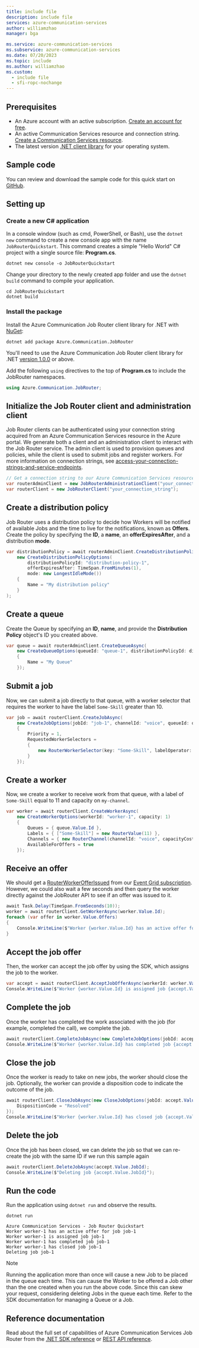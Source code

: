 ```yaml
---
title: include file
description: include file
services: azure-communication-services
author: williamzhao
manager: bga

ms.service: azure-communication-services
ms.subservice: azure-communication-services
ms.date: 07/20/2023
ms.topic: include
ms.author: williamzhao
ms.custom:
  - include file
  - sfi-ropc-nochange
---
```


## Prerequisites

- An Azure account with an active subscription. [Create an account for free](https://azure.microsoft.com/pricing/purchase-options/azure-account?cid=msft_learn).
- An active Communication Services resource and connection string. [Create a Communication Services resource](../../create-communication-resource.md#access-your-connection-strings-and-service-endpoints).
- The latest version [.NET client library](https://dotnet.microsoft.com/download/dotnet) for your operating system.

## Sample code

You can review and download the sample code for this quick start on [GitHub](https://github.com/Azure-Samples/communication-services-dotnet-quickstarts/tree/main/JobRouterQuickStart).

## Setting up

### Create a new C# application

In a console window (such as cmd, PowerShell, or Bash), use the `dotnet new` command to create a new console app with the name `JobRouterQuickstart`. This command creates a simple "Hello World" C# project with a single source file: **Program.cs**.

```console
dotnet new console -o JobRouterQuickstart
```

Change your directory to the newly created app folder and use the `dotnet build` command to compile your application.

```console
cd JobRouterQuickstart
dotnet build
```

### Install the package

Install the Azure Communication Job Router client library for .NET with [NuGet](https://www.nuget.org/):

```console
dotnet add package Azure.Communication.JobRouter
```

You'll need to use the Azure Communication Job Router client library for .NET [version 1.0.0](https://www.nuget.org/packages/Azure.Communication.JobRouter/1.0.0) or above.

Add the following `using` directives to the top of **Program.cs** to include the JobRouter namespaces.

```csharp
using Azure.Communication.JobRouter;
```

## Initialize the Job Router client and administration client

Job Router clients can be authenticated using your connection string acquired from an Azure Communication Services resource in the Azure portal.  We generate both a client and an administration client to interact with the Job Router service.  The admin client is used to provision queues and policies, while the client is used to submit jobs and register workers. For more information on connection strings, see [access-your-connection-strings-and-service-endpoints](../../create-communication-resource.md#access-your-connection-strings-and-service-endpoints).

```csharp
// Get a connection string to our Azure Communication Services resource.
var routerAdminClient = new JobRouterAdministrationClient("your_connection_string");
var routerClient = new JobRouterClient("your_connection_string");
```

## Create a distribution policy

Job Router uses a distribution policy to decide how Workers will be notified of available Jobs and the time to live for the notifications, known as **Offers**. Create the policy by specifying the **ID**, a **name**, an **offerExpiresAfter**, and a distribution **mode**.

```csharp
var distributionPolicy = await routerAdminClient.CreateDistributionPolicyAsync(
    new CreateDistributionPolicyOptions(
        distributionPolicyId: "distribution-policy-1",
        offerExpiresAfter: TimeSpan.FromMinutes(1),
        mode: new LongestIdleMode())
    {
        Name = "My distribution policy"
    }
);
```

## Create a queue

Create the Queue by specifying an **ID**, **name**, and provide the **Distribution Policy** object's ID you created above.

```csharp
var queue = await routerAdminClient.CreateQueueAsync(
    new CreateQueueOptions(queueId: "queue-1", distributionPolicyId: distributionPolicy.Value.Id)
    {
        Name = "My Queue" 
    });
```

## Submit a job

Now, we can submit a job directly to that queue, with a worker selector that requires the worker to have the label `Some-Skill` greater than 10.

```csharp
var job = await routerClient.CreateJobAsync(
    new CreateJobOptions(jobId: "job-1", channelId: "voice", queueId: queue.Value.Id)
    {
        Priority = 1,
        RequestedWorkerSelectors =
        {
            new RouterWorkerSelector(key: "Some-Skill", labelOperator: LabelOperator.GreaterThan, value: new RouterValue(10))
        }
    });
```

## Create a worker

Now, we create a worker to receive work from that queue, with a label of `Some-Skill` equal to 11 and capacity on `my-channel`.

```csharp
var worker = await routerClient.CreateWorkerAsync(
    new CreateWorkerOptions(workerId: "worker-1", capacity: 1)
    {
        Queues = { queue.Value.Id },
        Labels = { ["Some-Skill"] = new RouterValue(11) },
        Channels = { new RouterChannel(channelId: "voice", capacityCostPerJob: 1) },
        AvailableForOffers = true
    });
```

## Receive an offer

We should get a [RouterWorkerOfferIssued][offer_issued_event] from our [Event Grid subscription][subscribe_events].
However, we could also wait a few seconds and then query the worker directly against the JobRouter API to see if an offer was issued to it.

```csharp
await Task.Delay(TimeSpan.FromSeconds(10));
worker = await routerClient.GetWorkerAsync(worker.Value.Id);
foreach (var offer in worker.Value.Offers)
{
    Console.WriteLine($"Worker {worker.Value.Id} has an active offer for job {offer.JobId}");
}
```

## Accept the job offer

Then, the worker can accept the job offer by using the SDK, which assigns the job to the worker.

```csharp
var accept = await routerClient.AcceptJobOfferAsync(workerId: worker.Value.Id, offerId: worker.Value.Offers.FirstOrDefault().OfferId);
Console.WriteLine($"Worker {worker.Value.Id} is assigned job {accept.Value.JobId}");
```

## Complete the job

Once the worker has completed the work associated with the job (for example, completed the call), we complete the job.

```csharp
await routerClient.CompleteJobAsync(new CompleteJobOptions(jobId: accept.Value.JobId, assignmentId: accept.Value.AssignmentId));
Console.WriteLine($"Worker {worker.Value.Id} has completed job {accept.Value.JobId}");
```

## Close the job

Once the worker is ready to take on new jobs, the worker should close the job.  Optionally, the worker can provide a disposition code to indicate the outcome of the job.

```csharp
await routerClient.CloseJobAsync(new CloseJobOptions(jobId: accept.Value.JobId, assignmentId: accept.Value.AssignmentId) {
    DispositionCode = "Resolved"
});
Console.WriteLine($"Worker {worker.Value.Id} has closed job {accept.Value.JobId}");
```

## Delete the job

Once the job has been closed, we can delete the job so that we can re-create the job with the same ID if we run this sample again

```csharp
await routerClient.DeleteJobAsync(accept.Value.JobId);
Console.WriteLine($"Deleting job {accept.Value.JobId}");
```

## Run the code

Run the application using `dotnet run` and observe the results.

```console
dotnet run

Azure Communication Services - Job Router Quickstart
Worker worker-1 has an active offer for job job-1
Worker worker-1 is assigned job job-1
Worker worker-1 has completed job job-1
Worker worker-1 has closed job job-1
Deleting job job-1
```

> [!NOTE]
> Running the application more than once will cause a new Job to be placed in the queue each time. This can cause the Worker to be offered a Job other than the one created when you run the above code. Since this can skew your request, considering deleting Jobs in the queue each time. Refer to the SDK documentation for managing a Queue or a Job.

## Reference documentation

Read about the full set of capabilities of Azure Communication Services Job Router from the [.NET SDK reference](/dotnet/api/overview/azure/communication.jobrouter-readme) or [REST API reference](/rest/api/communication/jobrouter/operation-groups).

<!-- LINKS -->

[subscribe_events]: ../../../how-tos/router-sdk/subscribe-events.md
[offer_issued_event]: ../../../how-tos/router-sdk/subscribe-events.md#microsoftcommunicationrouterworkerofferissued

